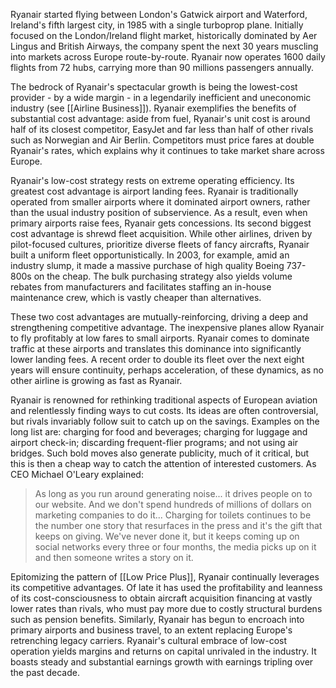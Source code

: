 
Ryanair started flying between London's Gatwick airport and Waterford, Ireland's fifth largest city, in 1985 with a single turboprop plane. Initially focused on the London/Ireland flight market, historically dominated by Aer Lingus and British Airways, the company spent the next 30 years  muscling into markets across Europe route-by-route. Ryanair now operates 1600 daily flights from 72 hubs, carrying more than 90 millions passengers annually. 

The bedrock of Ryanair's spectacular growth is being the lowest-cost provider - by a wide margin - in a legendarily inefficient and uneconomic industry (see [[Airline Business]]). Ryanair exemplifies the benefits of substantial cost advantage: aside from fuel, Ryanair's unit cost is around half of its closest competitor, EasyJet and far less than half of other rivals such as Norwegian and Air Berlin. Competitors must price fares at double Ryanair's rates, which explains why it continues to take market share across Europe.

Ryanair's low-cost strategy rests on extreme operating efficiency. Its greatest cost advantage is airport landing fees. Ryanair is traditionally operated from smaller airports where it dominated airport owners, rather than the usual industry position of subservience. As a result, even when primary airports raise fees, Ryanair gets concessions. Its second biggest cost advantage is shrewd fleet acquisition. While other airlines, driven by pilot-focused cultures, prioritize diverse fleets of fancy aircrafts, Ryanair built a uniform fleet opportunistically. In 2003, for example, amid an industry slump, it made a massive purchase of high quality Boeing 737-800s on the cheap. The bulk purchasing strategy also yields volume rebates from manufacturers and facilitates staffing an in-house maintenance crew, which is vastly cheaper than alternatives.

These two cost advantages are mutually-reinforcing, driving a deep and strengthening competitive advantage. The inexpensive planes allow Ryanair to fly profitably at low fares to small airports. Ryanair comes to dominate traffic at these airports and translates this dominance into significantly lower landing fees. A recent order to double its fleet over the next eight years will ensure continuity, perhaps acceleration, of these dynamics, as no other airline is growing as fast as Ryanair.

Ryanair is renowned for rethinking traditional aspects of European aviation and relentlessly finding ways to cut costs. Its ideas are often controversial, but rivals invariably follow suit to catch up on the savings. Examples on the long list are: charging for food and beverages; charging for luggage and airport check-in; discarding frequent-flier programs; and not using air bridges. Such bold moves also generate publicity, much of it critical, but this is then a cheap way to catch the attention of interested customers. As CEO Michael O'Leary explained:

> As long as you run around generating noise... it drives people on to our website. And we don't spend  hundreds of millions of dollars on marketing companies to do it... Charging for toilets continues to be the number one story that resurfaces in the press and it's the gift that keeps on giving. We've never done it, but it keeps coming up on social networks every three or four months, the media picks up on it and then someone writes a story on it.

Epitomizing the pattern of [[Low Price Plus]],  Ryanair continually leverages its competitive advantages. Of late it has used the profitability and leanness of its cost-consciousness to obtain aircraft acquisition financing at vastly lower rates than rivals, who must pay more due to costly structural burdens such as pension benefits. Similarly, Ryanair has begun  to encroach into primary airports and business travel, to an extent replacing Europe's retrenching legacy carriers. Ryanair's cultural embrace of low-cost operation yields margins and returns on capital unrivaled in the industry. It boasts steady and substantial earnings growth with earnings tripling over the past decade.
